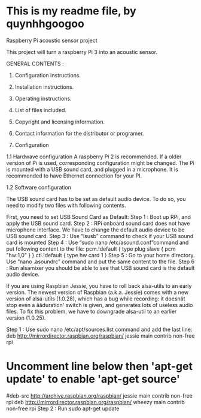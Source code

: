 # This is my readme file, by quynhhgoogoo
Raspberry Pi acoustic sensor project

This project will turn a raspberry Pi 3 into an acoustic sensor.

GENERAL CONTENTS :
1. Configuration instructions.
2. Installation instructions.
3. Operating instructions.
4. List of files included.
5. Copyright and licensing information.
6. Contact information for the distributor or programer.

1. Configuration

1.1 Hardwave configuration
A raspberry Pi 2 is recommended. If a older version of Pi is used, corresponding
configuration might be changed.
The Pi is mounted with a USB sound card, and plugged in a microphone.
It is recommonded to have Ethernet connection for your PI.

1.2 Software configuration

The USB sound card has to be set as default audio device. To do so, you need
to modify two files with following contents.

First, you need to set USB Sound Card as Default:
Step 1 : Boot up RPi, and apply the USB sound card.
Step 2 : RPi onboard sound card does not have microphone interface. We have to change the default audio device to be USB sound card.
Step 3 : Use “lsusb” command to check if your USB sound card is mounted
Step 4 : Use “sudo nano /etc/asound.conf”command and put following content to the file:
pcm.!default {
  type plug
  slave {
    pcm "hw:1,0"
  }
}
ctl.!default {
    type hw
    card 1
}
Step 5 : Go to your home directory. Use “nano .asoundrc” command and put the same content to the file.
Step 6 : Run alsamixer you should be able to see that USB sound card is the default audio device.

If you are using Raspbian Jessie, you have to roll back alsa-utils to an early version.
The newest version of Raspbian (a.k.a. Jessie) comes with a new version of alsa-utils (1.0.28),
which has a bug while recording: it doesnât stop even a ââduration' switch is given, and generates lots of useless audio files.
To fix this problem, we have to downgrade alsa-util to an earlier version (1.0.25).

Step 1 : Use sudo nano /etc/apt/sources.list command and add the last line:
deb http://mirrordirector.raspbian.org/raspbian/ jessie main contrib non-free rpi
# Uncomment line below then 'apt-get update' to enable 'apt-get source'
#deb-src http://archive.raspbian.org/raspbian/ jessie main contrib non-free rpi
deb http://mirrordirector.raspbian.org/raspbian/ wheezy main contrib non-free rpi
Step 2 : Run sudo apt-get update

